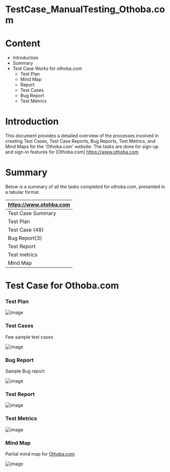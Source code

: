 # TestCase_ManualTesting_Othoba.com

# Content

- Introduction
- Summary
- Test Case Works for othoba.com
  - Test Plan
  - Mind Map
  - Report
  - Test Cases
  - Bug Report
  - Test Metrics

 # Introduction 
 This document provides a detailed overview of the processes involved in creating Test Cases, Test Case Reports, Bug Reports, Test Metrics, and Mind Maps for the 'Othoba.com' website.
 The tasks are done for sign-up and sign-in features for [Othoba.com] https://www.othoba.com

 # Summary

Below is a summary of all the tasks completed for othoba.com, presented in a tabular format.

| https://www.otohba.com |  
| :-------------------------- |
| Test Case Summary           |
| Test Plan                   |
| Test Case (48)              |
| Bug Report(3)               | 
| Test Report                 | 
| Test metrics                |
| Mind Map                    |


# Test Case for Othoba.com

### Test Plan

![image](https://github.com/jasin0x/TestCase_ManualTesting_Othoba.com/assets/46416678/9381984f-7ec3-4662-b0ab-f86c43315458)

### Test Cases

Few sample test cases

![image](https://github.com/jasin0x/TestCase_ManualTesting_Othoba.com/assets/46416678/4f4059ab-63a0-4665-a3e5-4df1672c6175)

### Bug Report

Sample Bug report

![image](https://github.com/jasin0x/TestCase_ManualTesting_Othoba.com/assets/46416678/3b8d62b7-285e-4d68-89ba-d8a4e5c642f2)

### Test Report

![image](https://github.com/jasin0x/TestCase_ManualTesting_Othoba.com/assets/46416678/3e32167f-9cf4-4236-88cf-53ebff97ed65)

### Test Metrics

![image](https://github.com/jasin0x/TestCase_ManualTesting_Othoba.com/assets/46416678/789fd0d0-3a49-40f9-8697-697f9e8cca65)

### Mind Map

Partial mind map for [Othoba.com](https://www.othoba.com)

![image](https://github.com/jasin0x/TestCase_ManualTesting_Othoba.com/assets/46416678/14c3f5eb-9d78-43f9-842a-f8da56eedf42)









